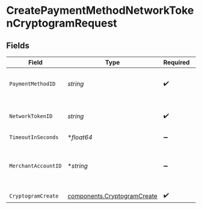 # CreatePaymentMethodNetworkTokenCryptogramRequest


## Fields

| Field                                                                      | Type                                                                       | Required                                                                   | Description                                                                | Example                                                                    |
| -------------------------------------------------------------------------- | -------------------------------------------------------------------------- | -------------------------------------------------------------------------- | -------------------------------------------------------------------------- | -------------------------------------------------------------------------- |
| `PaymentMethodID`                                                          | *string*                                                                   | :heavy_check_mark:                                                         | The ID of the payment method                                               | ef9496d8-53a5-4aad-8ca2-00eb68334389                                       |
| `NetworkTokenID`                                                           | *string*                                                                   | :heavy_check_mark:                                                         | The ID of the network token                                                | f8dd5cfc-7834-4847-95dc-f75a360e2298                                       |
| `TimeoutInSeconds`                                                         | **float64*                                                                 | :heavy_minus_sign:                                                         | N/A                                                                        |                                                                            |
| `MerchantAccountID`                                                        | **string*                                                                  | :heavy_minus_sign:                                                         | The ID of the merchant account to use for this request.                    |                                                                            |
| `CryptogramCreate`                                                         | [components.CryptogramCreate](../../models/components/cryptogramcreate.md) | :heavy_check_mark:                                                         | N/A                                                                        |                                                                            |
